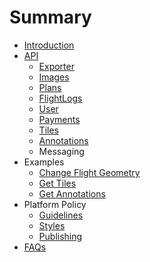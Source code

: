 # Summary

* [Introduction](README.md)
* [API](api-overview.md)
   * [Exporter](exporter.md)
   * [Images](images.md)
   * [Plans](plans.md)
   * [FlightLogs](flightlogs.md)
   * [User](user.md)
   * [Payments](payments.md)
   * [Tiles](tiles.md)
   * [Annotations](annotations.md)
   * Messaging
* Examples
   * [Change Flight Geometry](change_flight_geometry.md)
   * [Get Tiles](get_tiles.md)
   * [Get Annotations](get_annotations.md)
* Platform Policy
   * [Guidelines](guidelines.md)
   * [Styles](styles.md)
   * [Publishing](publishing.md)
* [FAQs](faqs.md)

